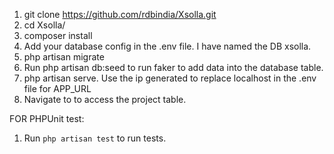 1. git clone https://github.com/rdbindia/Xsolla.git
2. cd Xsolla/
3. composer install
4. Add your database config in the .env file. I have named the DB xsolla.
5. php artisan migrate
6. Run php artisan db:seed to run faker to add data into the database table.
7. php artisan serve. Use the ip generated to replace localhost in the .env file for APP_URL
8. Navigate to <APP URL> to access the project table.

FOR PHPUnit test:
1. Run `php artisan test` to run tests.
